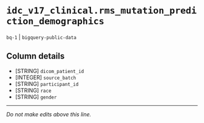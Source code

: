 # `idc_v17_clinical.rms_mutation_prediction_demographics`
`bq-1` | `bigquery-public-data`

## Column details
* [STRING]    `dicom_patient_id`
* [INTEGER]   `source_batch`
* [STRING]    `participant_id`
* [STRING]    `race`
* [STRING]    `gender`

-------------------------------------------------------------------------------
*Do not make edits above this line.*
